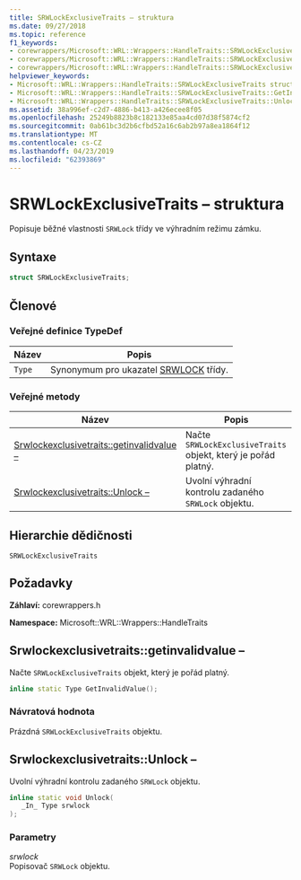 ```yaml
---
title: SRWLockExclusiveTraits – struktura
ms.date: 09/27/2018
ms.topic: reference
f1_keywords:
- corewrappers/Microsoft::WRL::Wrappers::HandleTraits::SRWLockExclusiveTraits
- corewrappers/Microsoft::WRL::Wrappers::HandleTraits::SRWLockExclusiveTraits::GetInvalidValue
- corewrappers/Microsoft::WRL::Wrappers::HandleTraits::SRWLockExclusiveTraits::Unlock
helpviewer_keywords:
- Microsoft::WRL::Wrappers::HandleTraits::SRWLockExclusiveTraits structure
- Microsoft::WRL::Wrappers::HandleTraits::SRWLockExclusiveTraits::GetInvalidValue method
- Microsoft::WRL::Wrappers::HandleTraits::SRWLockExclusiveTraits::Unlock method
ms.assetid: 38a996ef-c2d7-4886-b413-a426ecee8f05
ms.openlocfilehash: 25249b8823b8c182133e85aa4cd07d38f5874cf2
ms.sourcegitcommit: 0ab61bc3d2b6cfbd52a16c6ab2b97a8ea1864f12
ms.translationtype: MT
ms.contentlocale: cs-CZ
ms.lasthandoff: 04/23/2019
ms.locfileid: "62393869"
---
```

# <a name="srwlockexclusivetraits-structure"></a>SRWLockExclusiveTraits – struktura

Popisuje běžné vlastnosti `SRWLock` třídy ve výhradním režimu zámku.

## <a name="syntax"></a>Syntaxe

```cpp
struct SRWLockExclusiveTraits;
```

## <a name="members"></a>Členové

### <a name="public-typedefs"></a>Veřejné definice TypeDef

Název   | Popis
------ | --------------------------------------------------------------------------
`Type` | Synonymum pro ukazatel [SRWLOCK](srwlock-class.md) třídy.

### <a name="public-methods"></a>Veřejné metody

Název                                                        | Popis
----------------------------------------------------------- | --------------------------------------------------------------------
[Srwlockexclusivetraits::getinvalidvalue –](#getinvalidvalue) | Načte `SRWLockExclusiveTraits` objekt, který je pořád platný.
[Srwlockexclusivetraits::Unlock –](#unlock)                   | Uvolní výhradní kontrolu zadaného `SRWLock` objektu.

## <a name="inheritance-hierarchy"></a>Hierarchie dědičnosti

`SRWLockExclusiveTraits`

## <a name="requirements"></a>Požadavky

**Záhlaví:** corewrappers.h

**Namespace:** Microsoft::WRL::Wrappers::HandleTraits

## <a name="getinvalidvalue"></a>Srwlockexclusivetraits::getinvalidvalue –

Načte `SRWLockExclusiveTraits` objekt, který je pořád platný.

```cpp
inline static Type GetInvalidValue();
```

### <a name="return-value"></a>Návratová hodnota

Prázdná `SRWLockExclusiveTraits` objektu.

## <a name="unlock"></a>Srwlockexclusivetraits::Unlock –

Uvolní výhradní kontrolu zadaného `SRWLock` objektu.

```cpp
inline static void Unlock(
   _In_ Type srwlock
);
```

### <a name="parameters"></a>Parametry

*srwlock*<br/>
Popisovač `SRWLock` objektu.
